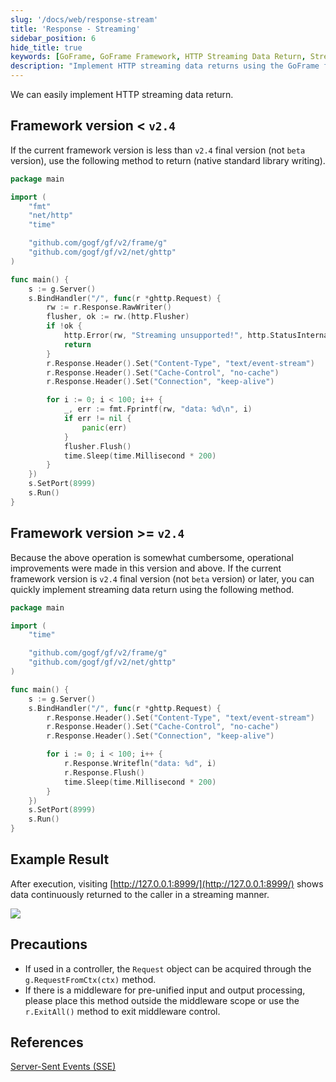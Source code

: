 ```yaml
---
slug: '/docs/web/response-stream'
title: 'Response - Streaming'
sidebar_position: 6
hide_title: true
keywords: [GoFrame, GoFrame Framework, HTTP Streaming Data Return, Streaming Data, v2.4, SSE, Data Return, Stream Processing, Event Stream, Go Language]
description: "Implement HTTP streaming data returns using the GoFrame framework, suitable for framework versions less than v2.4 and above. Achieve efficient streaming data transmission with simplified code, applicable for scenarios requiring long connections and continuous data updates, and provides notices and references."
---
```


We can easily implement HTTP streaming data return.

## Framework version < `v2.4`

If the current framework version is less than `v2.4` final version (not `beta` version), use the following method to return (native standard library writing).

```go
package main

import (
    "fmt"
    "net/http"
    "time"

    "github.com/gogf/gf/v2/frame/g"
    "github.com/gogf/gf/v2/net/ghttp"
)

func main() {
    s := g.Server()
    s.BindHandler("/", func(r *ghttp.Request) {
        rw := r.Response.RawWriter()
        flusher, ok := rw.(http.Flusher)
        if !ok {
            http.Error(rw, "Streaming unsupported!", http.StatusInternalServerError)
            return
        }
        r.Response.Header().Set("Content-Type", "text/event-stream")
        r.Response.Header().Set("Cache-Control", "no-cache")
        r.Response.Header().Set("Connection", "keep-alive")

        for i := 0; i < 100; i++ {
            _, err := fmt.Fprintf(rw, "data: %d\n", i)
            if err != nil {
                panic(err)
            }
            flusher.Flush()
            time.Sleep(time.Millisecond * 200)
        }
    })
    s.SetPort(8999)
    s.Run()
}
```

## Framework version >= `v2.4`

Because the above operation is somewhat cumbersome, operational improvements were made in this version and above. If the current framework version is `v2.4` final version (not `beta` version) or later, you can quickly implement streaming data return using the following method.

```go
package main

import (
    "time"

    "github.com/gogf/gf/v2/frame/g"
    "github.com/gogf/gf/v2/net/ghttp"
)

func main() {
    s := g.Server()
    s.BindHandler("/", func(r *ghttp.Request) {
        r.Response.Header().Set("Content-Type", "text/event-stream")
        r.Response.Header().Set("Cache-Control", "no-cache")
        r.Response.Header().Set("Connection", "keep-alive")

        for i := 0; i < 100; i++ {
            r.Response.Writefln("data: %d", i)
            r.Response.Flush()
            time.Sleep(time.Millisecond * 200)
        }
    })
    s.SetPort(8999)
    s.Run()
}
```

## Example Result

After execution, visiting [http://127.0.0.1:8999/](http://127.0.0.1:8999/) shows data continuously returned to the caller in a streaming manner.

![](/markdown/1a8b7fecfb331ebe454633ac06b27592.png)

## Precautions

- If used in a controller, the `Request` object can be acquired through the `g.RequestFromCtx(ctx)` method.
- If there is a middleware for pre-unified input and output processing, please place this method outside the middleware scope or use the `r.ExitAll()` method to exit middleware control.

## References

[Server-Sent Events (SSE)](https://www.ruanyifeng.com/blog/2017/05/server-sent_events.html)